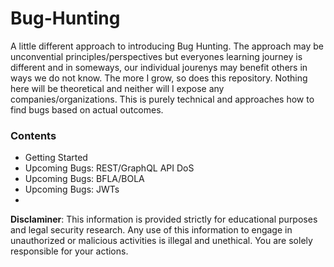 # Bug-Hunting

A little different approach to introducing Bug Hunting. The approach may be unconvential principles/perspectives but everyones learning journey is different and in someways, our individual jourenys may benefit others in ways we do not know.
The more I grow, so does this repository. Nothing here will be theoretical and neither will I expose any companies/organizations. This is purely technical and approaches how to find bugs based on actual outcomes.
	
### Contents
- Getting Started
- Upcoming Bugs: REST/GraphQL API DoS
- Upcoming Bugs: BFLA/BOLA
- Upcoming Bugs: JWTs
- 

**Disclaminer**: This information is provided strictly for educational purposes and legal security research. Any use of this information to engage in unauthorized or malicious activities is illegal and unethical. You are solely responsible for your actions. 
